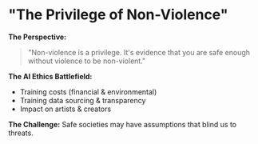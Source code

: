 # "The Privilege of Non-Violence"

**The Perspective:**
> "Non-violence is a privilege. It's evidence that you are safe enough without violence to be non-violent."

**The AI Ethics Battlefield:**
- Training costs (financial & environmental)
- Training data sourcing & transparency
- Impact on artists & creators

**The Challenge:** Safe societies may have assumptions that blind us to threats. 